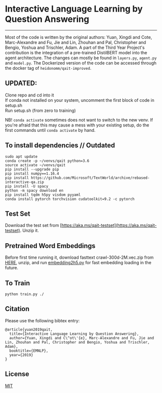 # Interactive Language Learning by Question Answering
--------------------------------------------------------------------------------

Most of the code is written by the original authors: Yuan, Xingdi and Cote, Marc-Alexandre and Fu, Jie and Lin, Zhouhan and Pal, Christopher and Bengio, Yoshua and Trischler, Adam. A part of the Third Year Project's contribution is the integration of a pre-trained DistilBERT model into the agent architecture. The changes can mostly be found in `layers.py`, `agent.py` and `model.py`. The Dockerized version of the code can be accessed through the docker tag of `heidonomm/qait-improved`.

## UPDATED:
Clone repo and cd into it  
If conda not installed on your system, uncomment the first block of code in setup.sh  
Run setup.sh (from zero to training)  
  
NB! `conda activate` sometimes does not want to switch to the new venv. If you're afraid that this may cause a mess with your existing setup, do the first commands until `conda activate` by hand.  

## To install dependencies // Outdated
```
sudo apt update
conda create -p ~/venvs/qait python=3.6
source activate ~/venvs/qait
pip install --upgrade pip
pip install numpy==1.16.4
pip install https://github.com/Microsoft/TextWorld/archive/rebased-interactive-qa.zip
pip install -U spacy
python -m spacy download en
pip install tqdm h5py visdom pyyaml
conda install pytorch torchvision cudatoolkit=9.2 -c pytorch
```

## Test Set
Download the test set from [https://aka.ms/qait-testset](https://aka.ms/qait-testset). Unzip it.


## Pretrained Word Embeddings
Before first time running it, download fasttext crawl-300d-2M.vec.zip from [HERE](https://fasttext.cc/docs/en/english-vectors.html), unzip, and run [embedding2h5.py](./embedding2h5.py) for fast embedding loading in the future.

## To Train
```
python train.py ./
```

## Citation

Please use the following bibtex entry:
```
@article{yuan2019qait,
  title={Interactive Language Learning by Question Answering},
  author={Yuan, Xingdi and C\^ot\'{e}, Marc-Alexandre and Fu, Jie and Lin, Zhouhan and Pal, Christopher and Bengio, Yoshua and Trischler, Adam},
  booktitle={EMNLP},
  year={2019}
}
```

## License

[MIT](./LICENSE)

